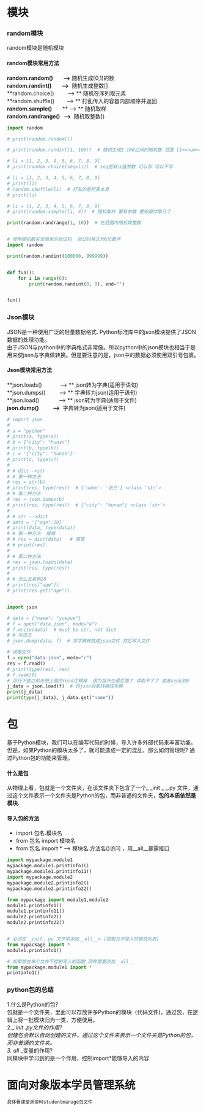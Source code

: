 <a name="Zxvsv"></a>
# 模块
<a name="RDCXZ"></a>
### random模块
random模块是随机模块 
<a name="s4puE"></a>
#### random模块常用方法
**random.random()        -->** 随机生成[0,1)的数<br />**random.randint()        -->**  随机生成整数[]<br />**random.choice()         --> ** 随机在序列取元素<br />**random.shuffle()        --> ** 打乱传入的容器内部顺序并返回<br />**random.sample()**       ** --> ** 随机取样<br />**random.randrange()   -->**  随机取整数[)
```python
import random

# print(random.random())

# print(random.randint(1, 100))  # 随机生成1-100之间的随机数 范围 [1<=num<=100]

# li = [1, 2, 3, 4, 5, 6, 7, 8, 9]
# print(random.choice(seq=li))  # seq是默认值参数 可以写 可以不写

# li = [1, 2, 3, 4, 5, 6, 7, 8, 9]
# print(li)
# random.shuffle(li)  # 打乱的是列表本身
# print(li)

# li = [1, 2, 3, 4, 5, 6, 7, 8, 9]
# print(random.sample(li, 4))  # 随机取样 要有参数 要知道你取几个

print(random.randrange(1, 10))  # 在范围内随机取整数


# 使用随机数实现简单的验证码  验证码格式为6位数字
import random

print(random.randint(100000, 999999))


def fun():
    for i in range(6):
        print(random.randint(0, 9), end="")


fun()
```
<a name="hze0B"></a>
### Json模块
JSON是一种使用广泛的轻量数据格式. Python标准库中的json模块提供了JSON数据的处理功能。  <br />由于JSON与python中的字典格式非常像。所以python中的json模块也相当于是用来使json与字典做转换。但是要注意的是，json中的数据必须使用双引号包裹。
<a name="6ETDw"></a>
#### Json模块常用方法
**json.loads()            --> ** json转为字典(适用于语句)<br />**json.dumps()         --> ** 字典转为json(适用于语句)<br />**json.load()             --> ** json转为字典(适用于文件)<br />**json.dump()           -->**  字典转为json(适用于文件)
```python
# import json
#
# a = "python"
# print(a, type(a))
# b = {"city": "hunan"}
# print(b, type(b))
# c = '{"city": "hunan"}'
# print(c, type(c))
#
# # dict-->str
# # 第一种方法
# res = str(b)
# print(res, type(res))  # {'name': '张三'} <class 'str'>
# # 第二种方法
# res = json.dumps(b)
# print(res, type(res))  # {"city": "hunan"} <class 'str'>
#
# # str -->dict
# data = '{"age":18}'
# print(data, type(data))
# # 第一种方法  报错
# # res = dict(data)   # 报错
# # print(res)
#
# # 第二种方法
# res = json.loads(data)
# print(res, type(res))
#
# # 怎么去拿到18
# print(res["age"])
# print(res.get("age"))


import json

# data = {"name": "yueyue"}
# f = open("data.json", mode="w")
# f.write(data)  # must be str, not dict
# # 写进去
# json.dump(data, f)  # 将字典转换成json文件 然后写入文件

# 读取文件
f = open("data.json", mode="r")
res = f.read()
# print(type(res), res)
# f.seek(0)
# 运行下面之前先把上面的read注释掉  因为指针在最后面了 读取不了了 或者seek到0
j_data = json.load(f)  # 将json对象转换成字典
print(j_data)
print(type(j_data), j_data.get("name"))
```
<a name="MbJPX"></a>
# 包
基于Python模块，我们可以在编写代码的时候，导入许多外部代码来丰富功能。但是，如果Python的模块太多了，就可能造成一定的混乱，那么如何管理呢? 通过Python包的功能来管理。
<a name="ReQgt"></a>
#### 什么是包 
从物理上看，包就是一个文件夹，在该文件夹下包含了一个_ _init _ _.py 文件，通过这个文件表示一个文件夹是Python的包，而非普通的文件夹，**包的本质依然是模块.**
<a name="G45Fd"></a>
#### 导入包的方法

- import 包名.模块名
- from 包名 import 模块名
- from 包名 import *	——>  模块名.方法名()访问 ，用__all__暴露接口
```python
import mypackage.module1
mypackage.module1.printinfo1()
mypackage.module1.printinfo11()
import mypackage.module2
mypackage.module2.printinfo2()
mypackage.module2.printinfo22()

from mypackage import module1,module2
module1.printinfo1()
module1.printinfo11()
module2.printinfo2()
module2.printinfo22()


# 必须在`_init_.py`文件中添加__all__= [控制允许导入的模块列表]
from mypackage import *
module1.printinfo1()

# 如果想在单个文件下控制导入的函数 同样需要添加__all__
from mypackage.module1 import *
printinfo1()
```
<a name="Xu6b0"></a>
### python包的总结
1.什么是Python的包?<br />包就是一个文件夹，里面可以存放许多Python的模块（代码文件)，通过包，在逻辑上将一批模块归为一类，方便使用。<br />2._ _init_ _.py文件的作用?<br />创建包会默认自动创建的文件，通过这个文件来表示一个文件夹是Python的包，而非普通的文件夹。<br />3._ _all_ _变量的作用?<br />同模块中学习到的是一个作用，控制import*能够导入的内容
<a name="XudhK"></a>
# 面向对象版本学员管理系统
```python
具体看课堂派资料studentmanage包文件
```
